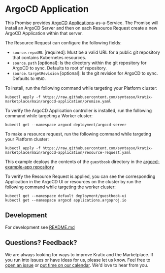 # ArgoCD Application

This Promise provides [ArgoCD](https://argo-cd.readthedocs.io/en/stable/) [Applications](https://argo-cd.readthedocs.io/en/stable/operator-manual/declarative-setup/#applications)-as-a-Service. The Promise will install an ArgoCD Server and then on each Resource Request create a new ArgoCD Application within that server.

The Resource Request can configure the following fields:

- `source.repoURL` [required]: Must be a valid URL for a public git repository that contains Kubernetes resources.
- `source.path` [optional]: Is the directory within the git repository for ArgoCD to sync. Defaults to root of repository.
- `source.targetRevision` [optional]: Is the git revision for ArgoCD to sync. Defaults to `HEAD`.

To install, run the following command while targeting your Platform cluster:
```
kubectl apply -f https://raw.githubusercontent.com/syntasso/kratix-marketplace/main/argocd-application/promise.yaml
```

To verify the ArgoCD Application controller is installed, run the following command
while targeting a Worker cluster:
```
kubectl get --namespace argocd deployment/argocd-server
```

To make a resource request, run the following command while targeting your Platform cluster:
```
kubectl apply -f https://raw.githubusercontent.com/syntasso/kratix-marketplace/main/argocd-application/resource-request.yaml
```

This example deploys the contents of the `guestbook` directory in the
[argocd-example-app repository](https://github.com/argoproj/argocd-example-apps.git)

To verify the Resource Request is applied, you can see the corresponding Application in the
ArgoCD UI or resources on the cluster by run the following command while targeting the worker cluster:
```
kubectl get --namespace default deployment/guestbook-ui
kubectl get --namespace argocd applications.argoproj.io
```

## Development

For development see [README.md](./internal/README.md)

## Questions? Feedback?

We are always looking for ways to improve Kratix and the Marketplace. If you run into issues or have ideas for us, please let us know. Feel free to [open an issue](https://github.com/syntasso/kratix-marketplace/issues/new/choose) or [put time on our calendar](https://www.syntasso.io/contact-us). We'd love to hear from you.
